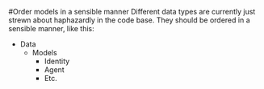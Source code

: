 ﻿[//]: # (Todo: Order models in a sensible manner)

#Order models in a sensible manner
Different data types are currently just strewn about haphazardly in the 
code base. They should be ordered in a sensible manner, like this:

- Data
  - Models
    - Identity
    - Agent
    - Etc.
